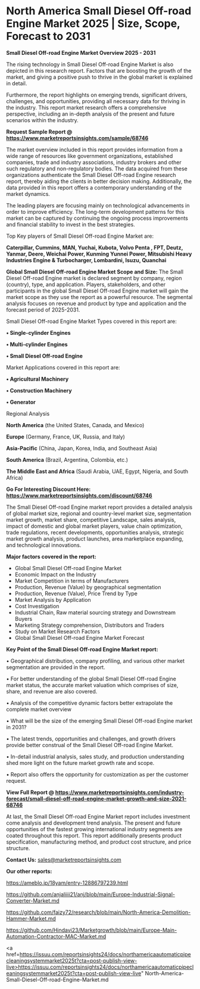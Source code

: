  # North America Small Diesel Off-road Engine Market 2025 | Size, Scope, Forecast to 2031

<Strong> Small Diesel Off-road Engine Market Overview 2025 - 2031</strong>

The rising technology in Small Diesel Off-road Engine Market is also depicted in this research report. Factors that are boosting the growth of the market, and giving a positive push to thrive in the global market is explained in detail.

Furthermore, the report highlights on emerging trends, significant drivers, challenges, and opportunities, providing all necessary data for thriving in the industry. This report market research offers a comprehensive perspective, including an in-depth analysis of the present and future scenarios within the industry.

<strong>Request Sample Report @ <a href=https://www.marketreportsinsights.com/sample/68746>https://www.marketreportsinsights.com/sample/68746</a></strong>

The market overview included in this report provides information from a wide range of resources like government organizations, established companies, trade and industry associations, industry brokers and other such regulatory and non-regulatory bodies. The data acquired from these organizations authenticate the Small Diesel Off-road Engine research report, thereby aiding the clients in better decision making. Additionally, the data provided in this report offers a contemporary understanding of the market dynamics.

The leading players are focusing mainly on technological advancements in order to improve efficiency. The long-term development patterns for this market can be captured by continuing the ongoing process improvements and financial stability to invest in the best strategies.

Top Key players of Small Diesel Off-road Engine Market are:

<strong>Caterpillar, Cummins, MAN, Yuchai, Kubota, Volvo Penta , FPT, Deutz, Yanmar, Deere, Weichai Power, Kunming Yunnei Power, Mitsubishi Heavy Industries Engine & Turbocharger, Lombardini, Isuzu, Quanchai</strong>

<strong><b>Global Small Diesel Off-road Engine Market Scope and Size:</b></strong>
The Small Diesel Off-road Engine market is declared segment by company, region (country), type, and application. Players, stakeholders, and other participants in the global Small Diesel Off-road Engine market will gain the market scope as they use the report as a powerful resource. The segmental analysis focuses on revenue and product by type and application and the forecast period of 2025-2031.

Small Diesel Off-road Engine Market Types covered in this report are:

<strong>• Single-cylinder Engines

• Multi-cylinder Engines

• Small Diesel Off-road Engine</strong>

Market Applications covered in this report are:

<strong>• Agricultural Machinery

• Construction Machinery 

• Generator</strong> 

Regional Analysis

<strong>North America</strong> (the United States, Canada, and Mexico)

<strong>Europe</strong> (Germany, France, UK, Russia, and Italy)

<strong>Asia-Pacific</strong> (China, Japan, Korea, India, and Southeast Asia)

<strong>South America</strong> (Brazil, Argentina, Colombia, etc.)

<strong>The Middle East and Africa</strong> (Saudi Arabia, UAE, Egypt, Nigeria, and South Africa)

<strong>Go For Interesting Discount Here: <a href=https://www.marketreportsinsights.com/discount/68746>https://www.marketreportsinsights.com/discount/68746</a></strong>

The Small Diesel Off-road Engine market report provides a detailed analysis of global market size, regional and country-level market size, segmentation market growth, market share, competitive Landscape, sales analysis, impact of domestic and global market players, value chain optimization, trade regulations, recent developments, opportunities analysis, strategic market growth analysis, product launches, area marketplace expanding, and technological innovations.

<strong><b>Major factors covered in the report:</b></strong>
<ul>
  <li>Global Small Diesel Off-road Engine Market </li>
  <li>Economic Impact on the Industry</li>
  <li>Market Competition in terms of Manufacturers</li>
  <li>Production, Revenue (Value) by geographical segmentation</li>
  <li>Production, Revenue (Value), Price Trend by Type</li>
  <li>Market Analysis by Application</li>
  <li>Cost Investigation</li>
  <li>Industrial Chain, Raw material sourcing strategy and Downstream Buyers</li>
  <li>Marketing Strategy comprehension, Distributors and Traders</li>
  <li>Study on Market Research Factors</li>
  <li>Global Small Diesel Off-road Engine Market Forecast</li>
</ul>

<strong><b>Key Point of the Small Diesel Off-road Engine Market report:</b></strong>

• Geographical distribution, company profiling, and various other market segmentation are provided in the report.

• For better understanding of the global Small Diesel Off-road Engine market status, the accurate market valuation which comprises of size, share, and revenue are also covered.

• Analysis of the competitive dynamic factors better extrapolate the complete market overview

• What will be the size of the emerging Small Diesel Off-road Engine market in 2031?

• The latest trends, opportunities and challenges, and growth drivers provide better construal of the Small Diesel Off-road Engine Market.

• In-detail industrial analysis, sales study, and production understanding shed more light on the future market growth rate and scope.

• Report also offers the opportunity for customization as per the customer request.

<strong><b>View Full Report @ <a href=https://www.marketreportsinsights.com/industry-forecast/small-diesel-off-road-engine-market-growth-and-size-2021-68746>https://www.marketreportsinsights.com/industry-forecast/small-diesel-off-road-engine-market-growth-and-size-2021-68746</a></b></strong>


At last, the Small Diesel Off-road Engine Market report includes investment come analysis and development trend analysis. The present and future opportunities of the fastest growing international industry segments are coated throughout this report. This report additionally presents product specification, manufacturing method, and product cost structure, and price structure.

<strong>Contact Us:</strong>
sales@marketreportsinsights.com

<strong>Our other reports:</strong>

<a href=https://ameblo.jp/18yam/entry-12886797239.html>https://ameblo.jp/18yam/entry-12886797239.html</a>

<a href=https://github.com/anjaliiii21/anj/blob/main/Europe-Industrial-Signal-Converter-Market.md>https://github.com/anjaliiii21/anj/blob/main/Europe-Industrial-Signal-Converter-Market.md</a>

<a href=https://github.com/faizy72/research/blob/main/North-America-Demolition-Hammer-Market.md>https://github.com/faizy72/research/blob/main/North-America-Demolition-Hammer-Market.md</a>

<a href=https://github.com/Hindavi23/Marketgrowth/blob/main/Europe-Main-Automation-Contractor-MAC-Market.md>https://github.com/Hindavi23/Marketgrowth/blob/main/Europe-Main-Automation-Contractor-MAC-Market.md</a>

<a href=https://issuu.com/reportsinsights24/docs/northamericaautomaticpipecleaningsystemmarket2025t?cta=post-publish-view-live>https://issuu.com/reportsinsights24/docs/northamericaautomaticpipecleaningsystemmarket2025t?cta=post-publish-view-live</a>"
North-America-Small-Diesel-Off-road-Engine-Market.md
